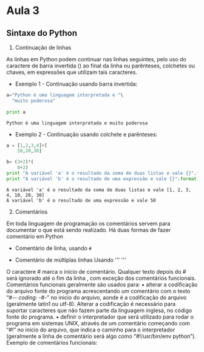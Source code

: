 # Aula 3

## Sintaxe do Python

1. Continuação de linhas

As linhas em  Python  podem continuar nas linhas seguintes, pelo uso do caractere de barra invertida (\) ao final da linha ou parênteses, colchetes ou chaves, em expressões que utilizam tais caracteres.

- Exemplo 1 - Continuação usando barra invertida:

```python 
a="Python é uma linguagem interpretada e "\
  "muito poderosa"
   
print a    
```

```
Python é uma linguagem interpretada e muito poderosa
```





- Exemplo 2 - Continuação usando colchete e parênteses:

```python 
a = [1,2,3,4]+[
    10,20,30]

b= (3+2)*(
    8+2)
print "A variável 'a' é o resultado da soma de duas listas e vale {}".format(a)
print "A variável 'b' é o resultado de uma expressão e vale {}".format(b)
```

```
A variável 'a' é o resultado da soma de duas listas e vale [1, 2, 3, 4, 10, 20, 30]
A variável 'b' é o resultado de uma expressão e vale 50
```


2. Comentários

Em toda linguagem de programação os comentários servem para documentar o que está sendo realizado.
Há duas formas de fazer comentário em Python

- Comentário de linha, usando `#`

- Comentário de múltiplas linhas Usando '''   '''




O caractere # marca o inicio de comentário. Qualquer texto depois do # será ignorado até o fim da linha , com exceção dos comentários funcionais.
Comentários funcionais geralmente são usados para:
▪ alterar a codificação do arquivo fonte do programa acrescentando um comentário
com o texto “#-*- coding: <encoding> -*#-” no inicio do arquivo, aonde <encoding> é a codificação do arquivo (geralmente latin1 ou utf-8). Alterar a codificação é necessário para suportar caracteres que não fazem parte da linguagem inglesa, no código fonte do programa.
▪ definir o interpretador que será utilizado para rodar o programa em sistemas UNIX, através de um comentário começando com “#!” no inicio do arquivo, que indica o caminho para o interpretador (geralmente a linha de comentário será algo como “#!/usr/bin/env python”).
Exemplo de comentários funcionais:
